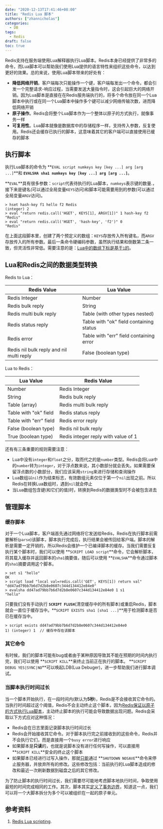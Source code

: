 ```yaml
---
date: "2020-12-13T17:41:46+08:00"
title: "Redis Lua 脚本"
authors: ["zhannicholas"]
categories:
  - DB
tags:
  - Redis
draft: false
toc: true
---
```

Redis支持在服务端使用Lua解释器执行Lua脚本。Redis本身已经提供了非常多的命令，而Lua脚本可以帮助我们使用Lua提供的语言特性来组织这些命令，以达到更好的效果。总的来说，使用Lua脚本带来的好处有：
* **降低网络开销**。客户端每次只能操作一个键，客户端每发出一个命令，都会引发一个完整请求-响应过程，当需要发送大量指令时，这会引起巨大的网络开销。因为Lua脚本是直接在在Redis服务端执行的，将多个命令放在同一个Lua脚本中执行或在同一个Lua脚本中操作多个键可以减少网络传输次数，进而降低网络开销
* **原子操作**。Redis会将整个Lua脚本作为一个整体以原子的方式执行，就像事务一样
* **可复用性**。Lua脚本就像是数据库中的存储程序一样，支持传入参数，反复使用。Redis还会缓存已执行的脚本，这意味着其它的客户端可以直接使用已缓存的脚本

## 执行脚本
执行Lua脚本的命令为 **`EVAL script numkeys key [key ...] arg [arg ...]`**和 **`EVALSHA sha1 numkeys key [key ...] arg [arg ...]`**。

**`EVAL`**具有很多参数：`script`代表待执行的Lua脚本，`numkeys`表示键的数量.，接下来是键名(可以通过全局变量`KEYS`访问)和脚本可能需要用到的参数(可以通过全局变量`ARGV`访问)。
```Redis
> hset hash-key f1 hello f2 Redis
(integer) 2
> eval "return redis.call('HGET', KEYS[1], ARGV[1])" 1 hash-key f2
"Redis"
> eval "return redis.call('HGET', 'hash-key', 'f2')" 0
"Redis"
```
在上面这段脚本里，创建了两个预定义的数组：`KEYS`存放传入所有键名，而`ARGV`存放传入的所有参数。最后一条命令硬编码参数，虽然执行结果和倒数第二条一致，但灵活性非常低。需要注意的是：<u>Lua中的数组下标是基于`1`的</u>。

## Lua和Redis之间的数据类型转换
Redis to Lua：

| Redis Value                              | Lua Value                               |
| ---------------------------------------- | --------------------------------------- |
| Redis Integer                            | Number                                  |
| Redis bulk reply                         | String                                  |
| Redis multi bulk reply                   | Table (with other types nested)         |
| Redis status reply                       | Table with "ok" field containing status |
| Redis error                              | Table with "err" field containing error |
| Redis nil bulk reply and nil multi reply | False (boolean type)                    |

Lua to Redis：

| Lua Value              | Redis Value                        |
| ---------------------- | ---------------------------------- |
| Number                 | Redis Integer                      |
| String                 | Redis bulk reply                   |
| Table (array)          | Redis multi bulk reply             |
| Table with "ok" field  | Redis status reply                 |
| Table with "err" field | Redis error reply                  |
| False (boolean type)   | Redis nil bulk reply               |
| True (boolean type)    | Redis integer reply with value of 1|

还有有三条重要的规则需要注意：
* Lua中没有`integer`和`float`之分，取而代之的是`number`类型。Redis会将Lua中的`number`转为`integer`，对于浮点数来说，其小数部分就会丢失。如果需要保留浮点数的小数部分，我们应该采用`string`来进行存储和查询操作
* Lua数组以`nil`作为结束标志，有效数组元素仅位于第一个`nil`出现之前。所以Redis在转换Lua数组时，遇到`nil`就会停止
* 当Lua数组包含键(和它们的值)时，转换到Redis的数据类型时不会被包含进去

## 管理脚本

### 缓存脚本
对于一个Lua脚本，客户端首先通过网络将它发送给Redis，Redis在执行脚本前需要解析(`parse`)该脚本，脚本执行完成后，执行结果会被传回给客户端。脚本的解析是需要一定开销的，所以Redis会维护一个已编译脚本的缓存。当我们需要反复执行某个脚本时，我们可以使用 **`SCRIPT LOAD script`**命令，它会解析脚本，将其载入缓存并返回脚本的`sha1`摘要值，随后可以使用 **`EVALSHA`**命令通过脚本的`sha1`摘要调用这个脚本。
```Redis
> set s1 "hello"
OK
> script load "local val=redis.call('GET', KEYS[1]) return val"
"dd47ad79bb7b6d7d2b8e0607c344d134412e84e0"
> evalsha dd47ad79bb7b6d7d2b8e0607c344d134412e84e0 1 s1
"hello"
```
只要我们没有手动执行 **`SCRIPT FLUSH`**(清空缓存中的所有脚本)或重启Redis，脚本就会一直位于缓存当中。**`SCRIPT EXISTS sha1 [sha1 ...]`**用于检测脚本是否已在缓存当中。
```Redis
> script exists dd47ad79bb7b6d7d2b8e0607c344d134412e84e0
1) (integer) 1  // 缓存中存在该脚本
```

### 其它命令
有时候，我们的脚本可能有bug或者由于某种原因导致其不能在预期的时间内执行完，我们可以使用 **`SCRIPT KILL`**来终止当前正在执行的脚本。 **`SCRIPT DEBUG YES|SYNC|NO`**可以唤起LDB(Lua Debuger)，进一步帮助我们进行脚本调试。

### 当脚本执行时间过长
当一个脚本开始执行，在一段时间内(默认为**5秒**)，Redis是不会接收其它命令的。
当执行时间超过这个阈值，Redis不会主动终止这个脚本，因为<u>Redis保证以原子的方式执行Lua脚本</u>，主动终止脚本的执行可能会导致数据出现问题。Redis会采取以下方式应对这种情况：
* Redis会在日志里面记录脚本执行时间过长
* Redis会开始接收其它命令。对于脚本执行完之前接收到的这些命令，Redis并不会执行它们，而是直接用一个`busy error`进行响应
* 如果脚本是**只读**的，也就是说脚本没有进行任何写操作，可以直接用 **`SCRIPT KILL`**安全的终止这个脚本
* 如果脚本已经进行过写入操作，那就<u>只能</u>通过 **`SHUTDOWN NOSAVE`**命令来停止服务器，并放弃所有的修改。这些修改包括：当前执行的Lua脚本造成的修改和最近一次刷新数据到磁盘之后的其它修改。

为了防止脚本的执行时间过长，我们需要尽可能地考虑脚本地执行时间，争取使用最短的时间完成相同的工作。其次，脚本其实<u>定义了事务边界</u>，知道这一点，我们可以将一个大脚本拆分为多个可以被组织在一起的原子单元。


## 参考资料
1. [Redis Lua scripting](https://redis.io/commands/eval).